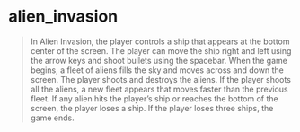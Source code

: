 # alien_invasion

> In Alien Invasion, the player controls a ship that appears at the bottom center of the screen. 
The player can move the ship right and left using the arrow keys and shoot bullets using the spacebar. 
When the game begins, a fleet of aliens fills the sky and moves across and down the screen. 
The player shoots and destroys the aliens. If the player shoots all the aliens, a new fleet appears that moves faster than the previous fleet. 
If any alien hits the player’s ship or reaches the bottom of the screen, the player loses a ship. If the player loses three ships, the game ends.